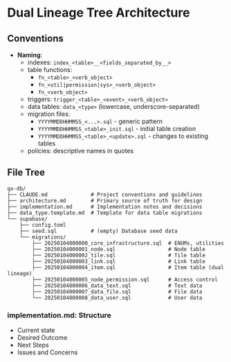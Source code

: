 # Dual Lineage Tree Architecture

## Conventions

- **Naming**:
  - indexes: `index_<table>__<fields_separated_by__>`
  - table functions: 
    - `fn_<table>_<verb_object>`
    - `fn_<util|permission|sys>_<verb_object>`
    - `fn_<verb_object>`
  - triggers: `trigger_<table>_<event>_<verb_object>`
  - data tables: `data_<type>` (lowercase, underscore-separated)
  - migration files: 
    - `YYYYMMDDHHMMSS_<...>.sql` - generic pattern
    - `YYYYMMDDHHMMSS_<table>_init.sql` - initial table creation
    - `YYYYMMDDHHMMSS_<table>_<update>.sql` - changes to existing tables
  - policies: descriptive names in quotes

## File Tree

```
qx-db/
├── CLAUDE.md              # Project conventions and guidelines
├── architecture.md        # Primary source of truth for design
├── implementation.md      # Implementation notes and decisions
├── data_type.template.md  # Template for data table migrations
└── supabase/
    ├── config.toml
    ├── seed.sql           # (empty) Database seed data
    └── migrations/
        ├── 20250104000000_core_infrastructure.sql  # ENUMs, utilities
        ├── 20250104000001_node.sql                 # Node table
        ├── 20250104000002_tile.sql                 # Tile table
        ├── 20250104000003_link.sql                 # Link table
        ├── 20250104000004_item.sql                 # Item table (dual lineage)
        ├── 20250104000005_node_permission.sql      # Access control
        ├── 20250104000006_data_text.sql            # Text data
        ├── 20250104000007_data_file.sql            # File data
        └── 20250104000008_data_user.sql            # User data
```

### implementation.md: Structure

- Current state
- Desired Outcome
- Next Steps
- Issues and Concerns
